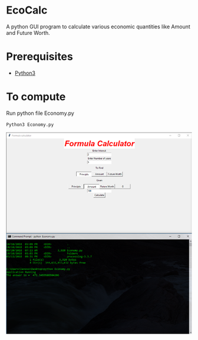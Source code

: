 # EcoCalc
A python GUI program to calculate various economic quantities like Amount and Future Worth.

# Prerequisites
* [Python3](https://www.python.org/)

# To compute
Run python file Economy.py
```
Python3 Economy.py
```

![alt text](https://github.com/vasutomar/EcoCalc/blob/master/Image.png "Example_image")
